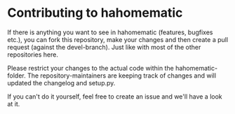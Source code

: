 # Contributing to hahomematic

If there is anything you want to see in hahomematic (features, bugfixes etc.), you can fork this repository, make your changes and then create a pull request (against the devel-branch). Just like with most of the other repositories here.

Please restrict your changes to the actual code within the hahomematic-folder. The repository-maintainers are keeping track of changes and will updated the changelog and setup.py.

If you can't do it yourself, feel free to create an issue and we'll have a look at it.

